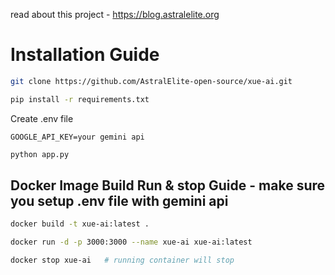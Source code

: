 read about this project - https://blog.astralelite.org

# Installation Guide

```bash
git clone https://github.com/AstralElite-open-source/xue-ai.git
```
```bash
pip install -r requirements.txt
```
Create .env file
```text
GOOGLE_API_KEY=your gemini api
```
```bash
python app.py
```

## Docker Image Build  Run & stop Guide - make sure you setup .env file with gemini api

```bash
docker build -t xue-ai:latest .
```
```bash
docker run -d -p 3000:3000 --name xue-ai xue-ai:latest
```
```bash
docker stop xue-ai   # running container will stop
```
